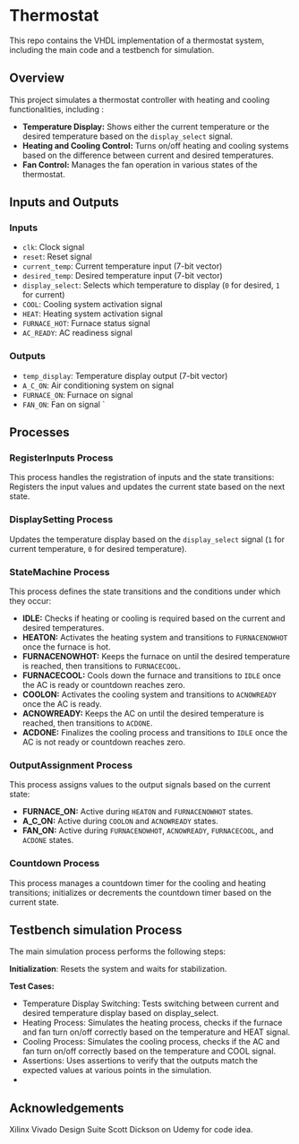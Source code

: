 # Thermostat

This repo contains the VHDL implementation of a thermostat system, including the main code and a testbench for simulation.

## Overview

This project simulates a thermostat controller with heating and cooling functionalities, including : 

- **Temperature Display:** Shows either the current temperature or the desired temperature based on the `display_select` signal.
- **Heating and Cooling Control:** Turns on/off heating and cooling systems based on the difference between current and desired temperatures.
- **Fan Control:** Manages the fan operation in various states of the thermostat.


## Inputs and Outputs

### Inputs
- `clk`: Clock signal
- `reset`: Reset signal
- `current_temp`: Current temperature input (7-bit vector)
- `desired_temp`: Desired temperature input (7-bit vector)
- `display_select`: Selects which temperature to display (`0` for desired, `1` for current)
- `COOL`: Cooling system activation signal
- `HEAT`: Heating system activation signal
- `FURNACE_HOT`: Furnace status signal
- `AC_READY`: AC readiness signal

### Outputs
- `temp_display`: Temperature display output (7-bit vector)
- `A_C_ON`: Air conditioning system on signal
- `FURNACE_ON`: Furnace on signal
- `FAN_ON`: Fan on signal
`
## Processes

### RegisterInputs Process
This process handles the registration of inputs and the state transitions:
 Registers the input values and updates the current state based on the next state.

### DisplaySetting Process
 Updates the temperature display based on the `display_select` signal (`1` for current temperature, `0` for desired temperature).

### StateMachine Process
This process defines the state transitions and the conditions under which they occur:
- **IDLE:** Checks if heating or cooling is required based on the current and desired temperatures.
- **HEATON:** Activates the heating system and transitions to `FURNACENOWHOT` once the furnace is hot.
- **FURNACENOWHOT:** Keeps the furnace on until the desired temperature is reached, then transitions to `FURNACECOOL`.
- **FURNACECOOL:** Cools down the furnace and transitions to `IDLE` once the AC is ready or countdown reaches zero.
- **COOLON:** Activates the cooling system and transitions to `ACNOWREADY` once the AC is ready.
- **ACNOWREADY:** Keeps the AC on until the desired temperature is reached, then transitions to `ACDONE`.
- **ACDONE:** Finalizes the cooling process and transitions to `IDLE` once the AC is not ready or countdown reaches zero.

### OutputAssignment Process
This process assigns values to the output signals based on the current state:
- **FURNACE_ON:** Active during `HEATON` and `FURNACENOWHOT` states.
- **A_C_ON:** Active during `COOLON` and `ACNOWREADY` states.
- **FAN_ON:** Active during `FURNACENOWHOT`, `ACNOWREADY`, `FURNACECOOL`, and `ACDONE` states.

### Countdown Process
This process manages a countdown timer for the cooling and heating transitions; initializes or decrements the countdown timer based on the current state.

## Testbench simulation Process
The main simulation process performs the following steps:

**Initialization**: Resets the system and waits for stabilization.

**Test Cases:**
- Temperature Display Switching: Tests switching between current and desired temperature display based on display_select.
- Heating Process: Simulates the heating process, checks if the furnace and fan turn on/off correctly based on the temperature and HEAT signal.
- Cooling Process: Simulates the cooling process, checks if the AC and fan turn on/off correctly based on the temperature and COOL signal.
- Assertions: Uses assertions to verify that the outputs match the expected values at various points in the simulation.
- 
## Acknowledgements

Xilinx Vivado Design Suite
Scott Dickson on Udemy for code idea.

